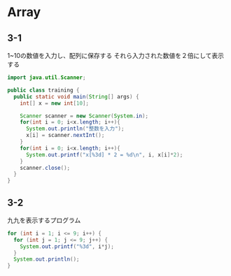 # Array

## 3-1

1~10の数値を入力し、配列に保存する
それら入力された数値を２倍にして表示する

```java
import java.util.Scanner;

public class training {
  public static void main(String[] args) {
    int[] x = new int[10];

    Scanner scanner = new Scanner(System.in);
    for(int i = 0; i<x.length; i++){
      System.out.println("整数を入力");
      x[i] = scanner.nextInt();
    }
    for(int i = 0; i<x.length; i++){
      System.out.printf("x[%3d] * 2 = %d\n", i, x[i]*2);
    }
    scanner.close();
  }
}
```

## 3-2

九九を表示するプログラム

```java
for (int i = 1; i <= 9; i++) {
  for (int j = 1; j <= 9; j++) {
    System.out.printf("%3d", i*j);
  }
  System.out.println();
}
```
